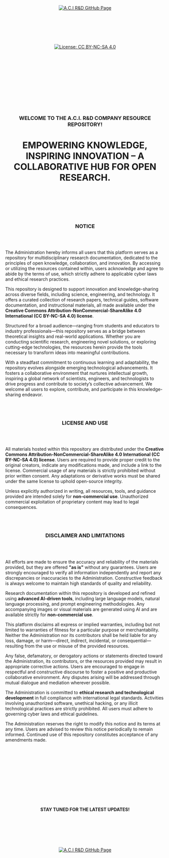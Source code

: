 <br><br><br><br><br><br><br><br><br><br>

<p align="center">
    <a href="https://github.com/acirndcompany">
        <img src="https://img.shields.io/badge/CLICK%20HERE%20TO%20DISCOVER%20MORE%20ON%20OUR%20GITHUB-28a745?style=for-the-badge&labelColor=000000&logo=github&logoColor=white" 
             alt="A.C.I R&D GitHub Page" style="margin: 10px;">
    </a>
</p>

<br><br><br><br>

<p align="center">
    <a href="https://creativecommons.org/licenses/by-nc-sa/4.0/deed.en">
        <img src="https://img.shields.io/badge/license-Creative%20Commons%20BY--NC--SA%204.0-blue.svg" 
             alt="License: CC BY-NC-SA 4.0" />
    </a>
</p>




<br><br><br><br><br><br><br><br><br><br>

<h3 align="center">WELCOME TO THE A.C.I. R&D COMPANY RESOURCE REPOSITORY!</h3>

<h1 align="center">EMPOWERING KNOWLEDGE, INSPIRING INNOVATION – A COLLABORATIVE HUB FOR OPEN RESEARCH.</h1>

<br><br><br><br><br>

<h3 align="center">NOTICE</h3>

<br><br>

The Administration hereby informs all users that this platform serves as a repository for multidisciplinary research documentation, dedicated to the principles of open knowledge, collaboration, and innovation. By accessing or utilizing the resources contained within, users acknowledge and agree to abide by the terms of use, which strictly adhere to applicable cyber laws and ethical research practices.  

This repository is designed to support innovation and knowledge-sharing across diverse fields, including science, engineering, and technology. It offers a curated collection of research papers, technical guides, software documentation, and instructional materials, all made available under the **Creative Commons Attribution-NonCommercial-ShareAlike 4.0 International (CC BY-NC-SA 4.0) license**.  

Structured for a broad audience—ranging from students and educators to industry professionals—this repository serves as a bridge between theoretical insights and real-world applications. Whether you are conducting scientific research, engineering novel solutions, or exploring cutting-edge technologies, the resources herein provide the tools necessary to transform ideas into meaningful contributions.  

With a steadfast commitment to continuous learning and adaptability, the repository evolves alongside emerging technological advancements. It fosters a collaborative environment that nurtures intellectual growth, inspiring a global network of scientists, engineers, and technologists to drive progress and contribute to society’s collective advancement. We welcome all users to explore, contribute, and participate in this knowledge-sharing endeavor.  

<br><br>

<h3 align="center">LICENSE AND USE</h3>

<br><br>

All materials hosted within this repository are distributed under the **Creative Commons Attribution-NonCommercial-ShareAlike 4.0 International (CC BY-NC-SA 4.0) license**. Users are required to provide proper credit to the original creators, indicate any modifications made, and include a link to the license. Commercial usage of any materials is strictly prohibited without prior written consent. Any adaptations or derivative works must be shared under the same license to uphold open-source integrity.  

Unless explicitly authorized in writing, all resources, tools, and guidance provided are intended solely for **non-commercial use**. Unauthorized commercial exploitation of proprietary content may lead to legal consequences.  

<br><br>

<h3 align="center">DISCLAIMER AND LIMITATIONS</h3>

<br><br>

All efforts are made to ensure the accuracy and reliability of the materials provided, but they are offered **"as is"** without any guarantees. Users are strongly encouraged to verify all information independently and report any discrepancies or inaccuracies to the Administration. Constructive feedback is always welcome to maintain high standards of quality and reliability.  

Research documentation within this repository is developed and refined using **advanced AI-driven tools**, including large language models, natural language processing, and prompt engineering methodologies. Any accompanying images or visual materials are generated using AI and are available strictly for **non-commercial use**.  

This platform disclaims all express or implied warranties, including but not limited to warranties of fitness for a particular purpose or merchantability. Neither the Administration nor its contributors shall be held liable for any loss, damage, or harm—direct, indirect, incidental, or consequential—resulting from the use or misuse of the provided resources.  

Any false, defamatory, or derogatory actions or statements directed toward the Administration, its contributors, or the resources provided may result in appropriate corrective actions. Users are encouraged to engage in respectful and constructive discourse to foster a positive and productive collaborative environment. Any disputes arising will be addressed through mutual dialogue and mediation wherever possible.  

The Administration is committed to **ethical research and technological development** in full compliance with international legal standards. Activities involving unauthorized software, unethical hacking, or any illicit technological practices are strictly prohibited. All users must adhere to governing cyber laws and ethical guidelines.  

The Administration reserves the right to modify this notice and its terms at any time. Users are advised to review this notice periodically to remain informed. Continued use of this repository constitutes acceptance of any amendments made.  



<br><br><br><br><br><br><br><br><br><br>

<h4 align="center">STAY TUNED FOR THE LATEST UPDATES!</h4>

<br><br><br><br>

<p align="center">
    <a href="https://github.com/acirndcompany">
        <img src="https://img.shields.io/badge/CLICK%20HERE%20TO%20DISCOVER%20MORE%20ON%20OUR%20GITHUB-28a745?style=for-the-badge&labelColor=000000&logo=github&logoColor=white" 
             alt="A.C.I R&D GitHub Page" style="margin: 10px;">
    </a>
</p>

<br><br><br><br>
